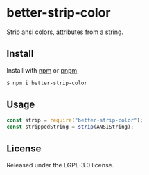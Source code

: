 # better-strip-color

Strip ansi colors, attributes from a string.

## Install

Install with [npm](https://www.npmjs.com/) or [pnpm]()

```sh
$ npm i better-strip-color
```

## Usage

```js
const strip = require("better-strip-color");
const strippedString = strip(ANSIString);
```

## License

Released under the LGPL-3.0 license.
